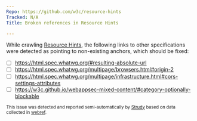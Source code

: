 ```yaml
---
Repo: https://github.com/w3c/resource-hints
Tracked: N/A
Title: Broken references in Resource Hints

---
```


While crawling [Resource Hints](https://w3c.github.io/resource-hints/), the following links to other specifications were detected as pointing to non-existing anchors, which should be fixed:
* [ ] https://html.spec.whatwg.org/#resulting-absolute-url
* [ ] https://html.spec.whatwg.org/multipage/browsers.html#origin-2
* [ ] https://html.spec.whatwg.org/multipage/infrastructure.html#cors-settings-attributes
* [ ] https://w3c.github.io/webappsec-mixed-content/#category-optionally-blockable

<sub>This issue was detected and reported semi-automatically by [Strudy](https://github.com/w3c/strudy/) based on data collected in [webref](https://github.com/w3c/webref/).</sub>